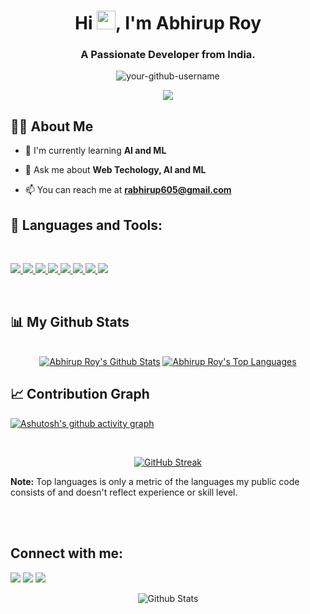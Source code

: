 <h1 align="center">Hi <img src="https://raw.githubusercontent.com/MartinHeinz/MartinHeinz/master/wave.gif" width="30px">, I'm Abhirup Roy</h1>
<h3 align="center">A Passionate Developer from India.</h3>

<p align="center">
  <img src="https://komarev.com/ghpvc/?username=your-github-username&label=Profile%20views&color=0e75b6&style=flat" alt="your-github-username" />
</p>

<!-- Add this animated typing effect -->
<p align="center">
  <a href="https://github.com/DenverCoder1/readme-typing-svg">
    <img src="https://readme-typing-svg.herokuapp.com?lines=Computer+Science+Student;Full+Stack+Web+Developer;Always%20learning%20new%20things&center=true&width=380&height=45">
  </a>
</p>

## 🙋‍♂️ About Me

- 🌱 I'm currently learning **AI and ML**

- 💬 Ask me about **Web Techology, AI and ML**

- 📫 You can reach me at **rabhirup605@gmail.com**


## 🚀 Languages and Tools:
</br>
<p align="left"> 
    <a href="https://www.java.com" target="_blank"> <img src="https://img.icons8.com/color/48/000000/java-coffee-cup-logo.png"/> </a>
    <a href="https://www.w3schools.com/cpp/" target="_blank"> <img src="https://img.icons8.com/color/48/000000/c-plus-plus-logo.png"/> </a>
    <a href="https://developer.mozilla.org/en-US/docs/Web/JavaScript" target="_blank"> <img src="https://img.icons8.com/color/48/000000/javascript.png"/> </a>
    <a href="https://nodejs.org" target="_blank"> <img src="https://img.icons8.com/color/48/000000/nodejs.png"/> </a>
    <a href="https://www.mongodb.com/" target="_blank"> <img src="https://img.icons8.com/color/48/000000/mongodb.png"/> </a>
    <a href="https://www.w3.org/html/" target="_blank"> <img src="https://img.icons8.com/color/48/000000/html-5.png"/> </a>
    <a href="https://www.w3schools.com/css/" target="_blank"> <img src="https://img.icons8.com/color/48/000000/css3.png"/> </a>
    <a href="https://reactjs.org/" target="_blank"> <img src="https://img.icons8.com/color/48/000000/react-native.png"/> </a>
</p>
</br>

  ## 📊 My Github Stats
<div align="center">
  
<br/>
<a href="https://github.com/AbhirupRoy27/github-readme-stats"><img alt="Abhirup Roy's Github Stats" src="https://github-readme-stats.vercel.app/api?username=AbhirupRoy27&show_icons=true&count_private=true&theme=react&hide_border=true&bg_color=0D1117" /></a>
<a href="https://github.com/AbhirupRoy27/github-readme-stats"><img alt="Abhirup Roy's Top Languages" src="https://github-readme-stats.vercel.app/api/top-langs/?username=AbhirupRoy27&langs_count=8&count_private=true&layout=compact&theme=react&hide_border=true&bg_color=0D1117" /></a>
<br/>
  
</div>

## 📈 Contribution Graph

[![Ashutosh's github activity graph](https://github-readme-activity-graph.vercel.app/graph?username=AbhirupRoy27&bg_color=0D1117&color=5BCDEC&line=5BCDEC&point=FFFFFF&area=true&hide_border=true)](https://github.com/ashutosh00710/github-readme-activity-graph)

<br/>
<div align="center">
  
[![GitHub Streak](https://github-readme-streak-stats.herokuapp.com/?user=AbhirupRoy27&theme=dark)](https://git.io/streak-stats)

</div>

  <b>Note:</b> Top languages is only a metric of the languages my public code consists of and doesn't reflect experience or skill level.

<br/>
<br/>

## Connect with me:
<p align="left">
<a href="(https://www.linkedin.com/in/abhirup-roy-lpu/)"><img src="https://img.icons8.com/fluent/48/000000/linkedin.png"/></a>
<a href="[your-twitter-url]"><img src="https://img.icons8.com/fluent/48/000000/twitter.png"/></a>
<a href="[your-instagram-url]"><img src="https://img.icons8.com/fluent/48/000000/instagram-new.png"/></a>
</p>


<p align="center">
  <img src="https://raw.githubusercontent.com/bornmay/bornmay/Update/svg/Bottom.svg" alt="Github Stats" />
</p>
